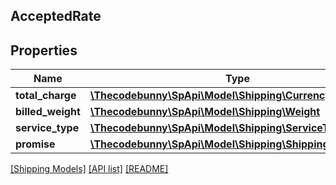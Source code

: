## AcceptedRate

## Properties

Name | Type | Description | Notes
------------ | ------------- | ------------- | -------------
**total_charge** | [**\Thecodebunny\SpApi\Model\Shipping\Currency**](Currency.md) |  | [optional]
**billed_weight** | [**\Thecodebunny\SpApi\Model\Shipping\Weight**](Weight.md) |  | [optional]
**service_type** | [**\Thecodebunny\SpApi\Model\Shipping\ServiceType**](ServiceType.md) |  | [optional]
**promise** | [**\Thecodebunny\SpApi\Model\Shipping\ShippingPromiseSet**](ShippingPromiseSet.md) |  | [optional]

[[Shipping Models]](../) [[API list]](../../Api) [[README]](../../../README.md)
